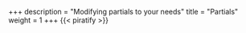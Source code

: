 +++
description = "Modifying partials to your needs"
title = "Partials"
weight = 1
+++
{{< piratify >}}